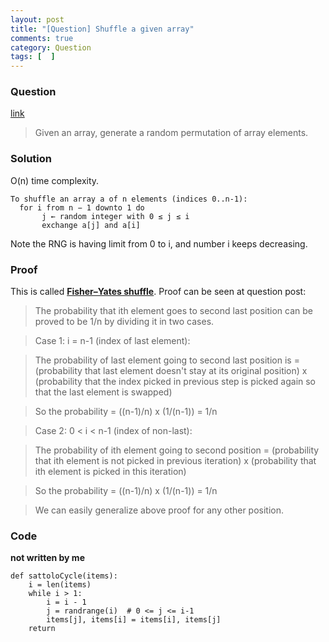 ```yaml
---
layout: post
title: "[Question] Shuffle a given array"
comments: true
category: Question
tags: [  ]
---
```


### Question 

[link](http://www.geeksforgeeks.org/shuffle-a-given-array/)

> Given an array, generate a random permutation of array elements. 

### Solution

O(n) time complexity. 

	To shuffle an array a of n elements (indices 0..n-1):
	  for i from n − 1 downto 1 do
	       j ← random integer with 0 ≤ j ≤ i
	       exchange a[j] and a[i]

Note the RNG is having limit from 0 to i, and number i keeps decreasing. 

### Proof

This is called __[Fisher–Yates shuffle](http://en.wikipedia.org/wiki/Fisher%E2%80%93Yates_shuffle)__. Proof can be seen at question post: 

> The probability that ith element goes to second last position can be proved to be 1/n by dividing it in two cases.

> Case 1: i = n-1 (index of last element):

> The probability of last element going to second last position is = (probability that last element doesn't stay at its original position) x (probability that the index picked in previous step is picked again so that the last element is swapped)

> So the probability = ((n-1)/n) x (1/(n-1)) = 1/n

> Case 2: 0 < i < n-1 (index of non-last):

> The probability of ith element going to second position = (probability that ith element is not picked in previous iteration) x (probability that ith element is picked in this iteration)

> So the probability = ((n-1)/n) x (1/(n-1)) = 1/n

> We can easily generalize above proof for any other position. 

### Code

__not written by me__

	def sattoloCycle(items):
	    i = len(items)
	    while i > 1:
	        i = i - 1
	        j = randrange(i)  # 0 <= j <= i-1
	        items[j], items[i] = items[i], items[j]
	    return

